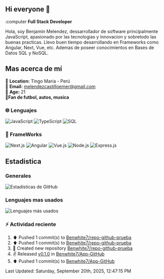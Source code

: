 ## Hi everyone 👋

:computer **Full Stack Developer**

Hola, soy Benjamin Melendez, dessarrollador de software principalmente JavaScript, apasionado por las tecnologias y innovacion y sobretodo las buenas practicas. Llevo buen tiempo desarrollando en Frameworks como Angular, Next, Vue, etc.
Ademas de poseer conocimientos en Bases de Datos SQL y NoSQL.

## Mas acerca de mí
📍 **Location:** Tingo Maria - Perú</br>
📧 **Email:** melendezcastilloemer@gmail.com</br>
👦 **Age:** 21 </br>
💖**Fan de futbol, autos, musica**

### 🌐 Lenguajes
![JavaScript](https://img.shields.io/badge/JavaScript-323330?style=for-the-badge&logo=javascript&logoColor=F7DF1E)
![TypeScript](https://img.shields.io/badge/TypeScript-007ACC?style=for-the-badge&logo=typescript&logoColor=white)
![SQL](https://img.shields.io/badge/SQL-336791?style=for-the-badge&logo=postgresql&logoColor=white)

### 🔨 FrameWorks 
![Next.js](https://img.shields.io/badge/Next.js-000000?style=for-the-badge&logo=nextdotjs&logoColor=white)
![Angular](https://img.shields.io/badge/Angular-DD0031?style=for-the-badge&logo=angular&logoColor=white)
![Vue.js](https://img.shields.io/badge/Vue.js-35495E?style=for-the-badge&logo=vuedotjs&logoColor=4FC08D)
![Node.js](https://img.shields.io/badge/Node.js-339933?style=for-the-badge&logo=nodedotjs&logoColor=white)
![Express.js](https://img.shields.io/badge/Express.js-000000?style=for-the-badge&logo=express&logoColor=white)

## Estadistica
### Generales
![Estadísticas de GitHub](https://github-readme-stats.vercel.app/api?username=BenWhite7&show_icons=true&theme=tokyonight)
### Lenguajes mas usados
![Lenguajes más usados](https://github-readme-stats.vercel.app/api/top-langs/?username=BenWhite7&layout=compact&theme=tokyonight)

### :zap: Actividad reciente
<!--RECENT_ACTIVITY:start-->
1. ⬆️ Pushed 1 commit(s) to [Benwhite7/repo-github-prueba](https://github.com/Benwhite7/repo-github-prueba)<br>
2. ⬆️ Pushed 1 commit(s) to [Benwhite7/repo-github-prueba](https://github.com/Benwhite7/repo-github-prueba)<br>
3. 📔 Created new repository [Benwhite7/repo-github-prueba](https://github.com/Benwhite7/repo-github-prueba)<br>
4. ✌️ Released [v0.1.0](https://github.com/Benwhite7/App-GitHub/releases/tag/V0.1.0) in [Benwhite7/App-GitHub](https://github.com/Benwhite7/App-GitHub)<br>
5. ⬆️ Pushed 1 commit(s) to [Benwhite7/App-GitHub](https://github.com/Benwhite7/App-GitHub)<br>
<!--RECENT_ACTIVITY:end-->
<!--RECENT_ACTIVITY:last_update-->
Last Updated: Saturday, September 20th, 2025, 12:47:15 PM
<!--RECENT_ACTIVITY:last_update_end-->
